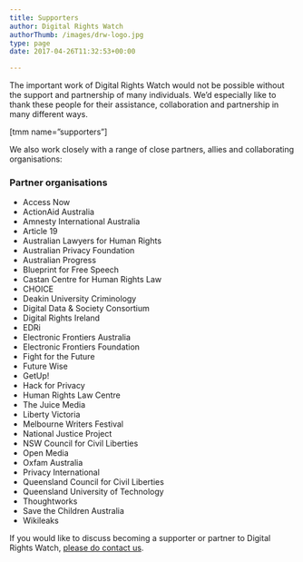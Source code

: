 ```yaml
---
title: Supporters
author: Digital Rights Watch
authorThumb: /images/drw-logo.jpg
type: page
date: 2017-04-26T11:32:53+00:00

---
```

The important work of Digital Rights Watch would not be possible without the support and partnership of many individuals. We&#8217;d especially like to thank these people for their assistance, collaboration and partnership in many different ways.

[tmm name=&#8221;supporters&#8221;]

We also work closely with a range of close partners, allies and collaborating organisations:

### **Partner organisations**

  * Access Now
  * ActionAid Australia
  * Amnesty International Australia
  * Article 19
  * Australian Lawyers for Human Rights
  * Australian Privacy Foundation
  * Australian Progress
  * Blueprint for Free Speech
  * Castan Centre for Human Rights Law
  * CHOICE
  * Deakin University Criminology
  * Digital Data & Society Consortium
  * Digital Rights Ireland
  * EDRi
  * Electronic Frontiers Australia
  * Electronic Frontiers Foundation
  * Fight for the Future
  * Future Wise
  * GetUp!
  * Hack for Privacy
  * Human Rights Law Centre
  * The Juice Media
  * Liberty Victoria
  * Melbourne Writers Festival
  * National Justice Project
  * NSW Council for Civil Liberties
  * Open Media
  * Oxfam Australia
  * Privacy International
  * Queensland Council for Civil Liberties
  * Queensland University of Technology
  * Thoughtworks
  * Save the Children Australia
  * Wikileaks

If you would like to discuss becoming a supporter or partner to Digital Rights Watch, [please do contact us][1].

 [1]: https://digitalrightswatch.org.au/contact/
